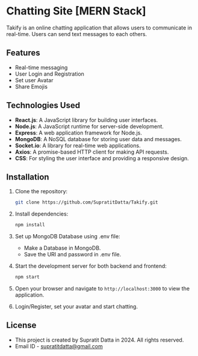 # Chatting Site [MERN Stack]

Takify is an online chatting application that allows users to communicate in real-time. Users can send text messages to each others.

## Features

- Real-time messaging
- User Login and Registration
- Set user Avatar
- Share Emojis 

## Technologies Used

- **React.js**: A JavaScript library for building user interfaces.
- **Node.js**: A JavaScript runtime for server-side development.
- **Express**: A web application framework for Node.js.
- **MongoDB**: A NoSQL database for storing user data and messages.
- **Socket.io**: A library for real-time web applications.
- **Axios**: A promise-based HTTP client for making API requests.
- **CSS**: For styling the user interface and providing a responsive design.

## Installation

1. Clone the repository:
    ```sh
    git clone https://github.com/SupratitDatta/Takify.git
    ```

2. Install dependencies:
    ```sh
    npm install
    ```

3. Set up MongoDB Database using .env file:

   - Make a Database in MongoDB.
   - Save the URI and password in .env file.

4. Start the development server for both backend and frontend:
    ```sh
    npm start
    ```

5. Open your browser and navigate to `http://localhost:3000` to view the application.

6. Login/Register, set your avatar and start chatting.

## License

- This project is created by Supratit Datta in 2024. All rights reserved.
- Email ID - supratitdatta@gmail.com